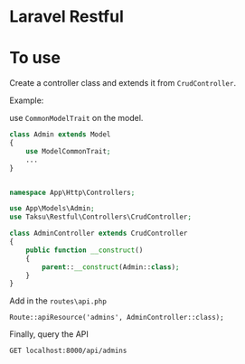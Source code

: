 # Laravel Restful

# To use
Create a controller class and extends it from `CrudController`. 

Example: 

use `CommonModelTrait` on the model. 

```php
class Admin extends Model
{
    use ModelCommonTrait;
    ...
}
```


```php

namespace App\Http\Controllers;

use App\Models\Admin;
use Taksu\Restful\Controllers\CrudController;

class AdminController extends CrudController
{
    public function __construct()
    {
        parent::__construct(Admin::class);
    }
}
```

Add in the `routes\api.php` 

```
Route::apiResource('admins', AdminController::class);
```

Finally, query the API

```
GET localhost:8000/api/admins
```